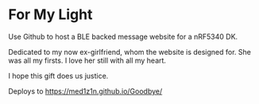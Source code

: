 # For My Light
Use Github to host a BLE backed message website for a nRF5340 DK.

Dedicated to my now ex-girlfriend, whom the website is designed for.
She was all my firsts. I love her still with all my heart.

I hope this gift does us justice.

Deploys to https://med1z1n.github.io/Goodbye/
